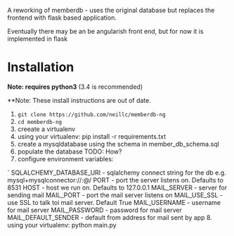 A reworking of memberdb - uses the original database but replaces the frontend
with flask based application.

Eventually there may be an be angularish front end, but for now it is 
implemented in flask

Installation
============

**Note: requires python3**  (3.4 is recommended)

**Note: These install instructions are out of date.

1. `git clone https://github.com/neillc/memberdb-ng`
2. `cd memberdb-ng`
3. creeate a virtualenv
4. using your virtualenv:
   pip install -r requirements.txt
5. create a mysqldatabase using the schema in member_db_schema.sql
6. populate the database  TODO: How?
7. configure environment variables:

`   SQLALCHEMY_DATABASE_URI - sqlalchemy connect string for the db
      e.g. mysql+mysqlconnector://<user>:<password>@<ip>/<dbname>
    PORT                - port the server listens on. Defaults to 8531
    HOST                - host we run on. Defaults to 127.0.0.1
    MAIL_SERVER         - server for sending mail
    MAIL_PORT           - port the mail server listens on
    MAIL_USE_SSL        - use SSL to talk toi mail server. Default True
    MAIL_USERNAME       - username for mail server
    MAIL_PASSWORD       - password for mail server
    MAIL_DEFAULT_SENDER - default from address for mail sent by app
8. using your virtualenv:
   python main.py
